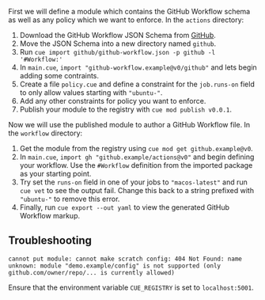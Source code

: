 
First we will define a module which contains the GitHub Workflow schema as well as any policy which we want to enforce. In the `actions` directory:
1. Download the GitHub Workflow JSON Schema from [GitHub](https://raw.githubusercontent.com/SchemaStore/schemastore/refs/heads/master/src/schemas/json/github-workflow.json).
1. Move the JSON Schema into a new directory named `github`.
1. Run `cue import github/github-workflow.json -p github -l '#Workflow:'`
1. In `main.cue`, `import "github-workflow.example@v0/github"` and lets begin adding some contraints.
1. Create a file `policy.cue` and define a constraint for the `job.runs-on` field to only allow values starting with `"ubuntu-"`.
1. Add any other constraints for policy you want to enforce.
1. Publish your module to the registry with `cue mod publish v0.0.1`.

Now we will use the published module to author a GitHub Workflow file. In the `workflow` directory:
1. Get the module from the registry using `cue mod get github.example@v0`.
1. In `main.cue`, `import gh "github.example/actions@v0"` and begin defining your workflow. Use the `#Workflow` definition from the imported package as your starting point.
1. Try set the `runs-on` field in one of your jobs to `"macos-latest"` and run `cue vet` to see the output fail. Change this back to a string prefixed with `"ubuntu-"` to remove this error.
1. Finally, run `cue export --out yaml` to view the generated GitHub Workflow markup.

## Troubleshooting

```
cannot put module: cannot make scratch config: 404 Not Found: name unknown: module "demo.example/config" is not supported (only github.com/owner/repo/... is currently allowed)
```
Ensure that the environment variable `CUE_REGISTRY` is set to `localhost:5001`.